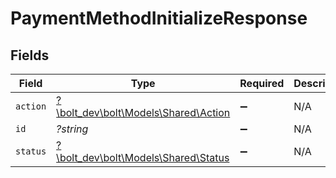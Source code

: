 # PaymentMethodInitializeResponse


## Fields

| Field                                                                 | Type                                                                  | Required                                                              | Description                                                           | Example                                                               |
| --------------------------------------------------------------------- | --------------------------------------------------------------------- | --------------------------------------------------------------------- | --------------------------------------------------------------------- | --------------------------------------------------------------------- |
| `action`                                                              | [?\bolt_dev\bolt\Models\Shared\Action](../../models/shared/Action.md) | :heavy_minus_sign:                                                    | N/A                                                                   |                                                                       |
| `id`                                                                  | *?string*                                                             | :heavy_minus_sign:                                                    | N/A                                                                   | id                                                                    |
| `status`                                                              | [?\bolt_dev\bolt\Models\Shared\Status](../../models/shared/Status.md) | :heavy_minus_sign:                                                    | N/A                                                                   | awaiting_user_confirmation                                            |